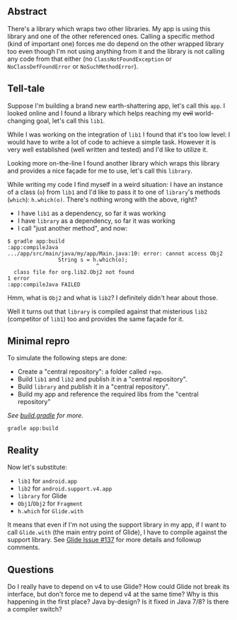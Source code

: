 Abstract
--------
There's a library which wraps two other libraries. My app is using this library and one of the other referenced ones. Calling a specific method (kind of important one) forces me do depend on the other wrapped library too even though I'm not using anything from it and the library is not calling any code from that either (no `ClassNotFoundException` or `NoClassDefFoundError` or `NoSuchMethodError`).


Tell-tale
---------
Suppose I'm building a brand new earth-shattering app, let's call this `app`.
I looked online and I found a library which helps reaching my ~~evil~~ world-changing goal, let's call this `lib1`.

While I was working on the integration of `lib1` I found that it's too low level: I would have to write a lot of code to achieve a simple task. However it is very well established (well written and tested) and I'd like to utilize it.

Looking more on-the-line I found another library which wraps this library and provides a nice façade for me to use, let's call this `library`.

While writing my code I find myself in a weird situation:
I have an instance of a class (`o`) from `lib1` and I'd like to pass it to one of `library`'s methods (`which`): `h.which(o)`.
There's nothing wrong with the above, right?
 * I have `lib1` as a dependency, so far it was working
 * I have `library` as a dependency, so far it was working
 * I call "just another method", and now:
```
$ gradle app:build
:app:compileJava
.../app/src/main/java/my/app/Main.java:10: error: cannot access Obj2
                String s = h.which(o);
                            ^
  class file for org.lib2.Obj2 not found
1 error
:app:compileJava FAILED
```
Hmm, what is `Obj2` and what is `lib2`? I definitely didn't hear about those.

Well it turns out that `library` is compiled against that misterious `lib2` (competitor of `lib1`) too and provides the same façade for it.


Minimal repro
-------------
To simulate the following steps are done:
 * Create a "central repository": a folder called `repo`.
 * Build `lib1` and `lib2` and publish it in a "central repository".
 * Build `library` and publish it in a "central repository".
 * Build my app and reference the required libs from the "central repository"

_See [build.gradle](build.gradle) for more._

```
gradle app:build
```


Reality
-------
Now let's substitute:
 * `lib1` for `android.app`
 * `lib2` for `android.support.v4.app`
 * `library` for Glide
 * `Obj1`/`Obj2` for `Fragment`
 * `h.which` for `Glide.with`

It means that even if I'm not using the support library in my app, if I want to call `Glide.with` (the main entry point of Glide), I have to compile against the support library. See [Glide Issue #137](https://github.com/bumptech/glide/issues/137) for more details and followup comments.


Questions
---------
Do I really have to depend on v4 to use Glide?
How could Glide not break its interface, but don't force me to depend v4 at the same time?
Why is this happening in the first place? Java by-design? Is it fixed in Java 7/8? Is there a compiler switch?
